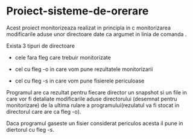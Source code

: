 # Proiect-sisteme-de-orerare
Acest proiect monitorizeaza  realizat in principla in c monitorizarea modificarile aduse unor directoare date ca argumet in linia de comanda .

Exista 3 tipuri de directoare 

* cele fara fleg care trebuir monitorizate

* cel cu fleg -o in care vom pune rezultatele monitorizarii

* cel cu fleg -s in care vom pune fisierele periculoase

Programul are ca rezultat pentru fiecare director  un snapshot si un file in care vor fi detaliate modificarile aduse directorului (desemnat pentru monitorizare) de la ultima rulare a programului(rezulatul va fi stocat in directorul care are ca fleg -o).

Daca programul gaseste un fisier considerat periculos acesta il pune in diertorul cu fleg -s.
